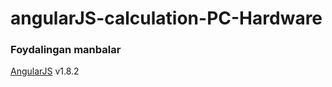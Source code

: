 # angularJS-calculation-PC-Hardware

### Foydalingan manbalar
[AngularJS](https://angularjs.org/) v1.8.2
